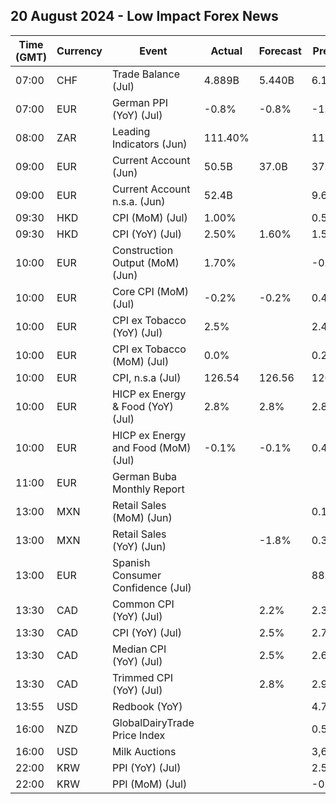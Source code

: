 ## 20 August 2024 - Low Impact Forex News

| Time (GMT) | Currency | Event | Actual | Forecast | Previous |
|------|----------|-------|--------|----------|----------|
| 07:00 | CHF | Trade Balance (Jul) | 4.889B | 5.440B | 6.117B |
| 07:00 | EUR | German PPI (YoY) (Jul) | -0.8% | -0.8% | -1.6% |
| 08:00 | ZAR | Leading Indicators (Jun) | 111.40% |  | 111.90% |
| 09:00 | EUR | Current Account (Jun) | 50.5B | 37.0B | 37.6B |
| 09:00 | EUR | Current Account n.s.a. (Jun) | 52.4B |  | 9.6B |
| 09:30 | HKD | CPI (MoM) (Jul) | 1.00% |  | 0.50% |
| 09:30 | HKD | CPI (YoY) (Jul) | 2.50% | 1.60% | 1.50% |
| 10:00 | EUR | Construction Output (MoM) (Jun) | 1.70% |  | -0.90% |
| 10:00 | EUR | Core CPI (MoM) (Jul) | -0.2% | -0.2% | 0.4% |
| 10:00 | EUR | CPI ex Tobacco (YoY) (Jul) | 2.5% |  | 2.4% |
| 10:00 | EUR | CPI ex Tobacco (MoM) (Jul) | 0.0% |  | 0.2% |
| 10:00 | EUR | CPI, n.s.a (Jul) | 126.54 | 126.56 | 126.58 |
| 10:00 | EUR | HICP ex Energy & Food (YoY) (Jul) | 2.8% | 2.8% | 2.8% |
| 10:00 | EUR | HICP ex Energy and Food (MoM) (Jul) | -0.1% | -0.1% | 0.4% |
| 11:00 | EUR | German Buba Monthly Report |  |  |  |
| 13:00 | MXN | Retail Sales (MoM) (Jun) |  |  | 0.1% |
| 13:00 | MXN | Retail Sales (YoY) (Jun) |  | -1.8% | 0.3% |
| 13:00 | EUR | Spanish Consumer Confidence (Jul) |  |  | 88.4 |
| 13:30 | CAD | Common CPI (YoY) (Jul) |  | 2.2% | 2.3% |
| 13:30 | CAD | CPI (YoY) (Jul) |  | 2.5% | 2.7% |
| 13:30 | CAD | Median CPI (YoY) (Jul) |  | 2.5% | 2.6% |
| 13:30 | CAD | Trimmed CPI (YoY) (Jul) |  | 2.8% | 2.9% |
| 13:55 | USD | Redbook (YoY) |  |  | 4.7% |
| 16:00 | NZD | GlobalDairyTrade Price Index |  |  | 0.5% |
| 16:00 | USD | Milk Auctions |  |  | 3,680.0 |
| 22:00 | KRW | PPI (YoY) (Jul) |  |  | 2.5% |
| 22:00 | KRW | PPI (MoM) (Jul) |  |  | -0.1% |
